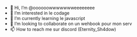 - 👋 Hi, I’m @oooooowwwwwwweeeeeeee
- 👀 I’m interested in le codage
- 🌱 I’m currently learning  le javascript
- 💞️ I’m looking to collaborate on  un wehbook pour mon serv
- 📫 How to reach me sur discord (Eternity_Sh4dow)

<!---
oooooowwwwwwweeeeeeee/oooooowwwwwwweeeeeeee is a ✨ special ✨ repository because its `README.md` (this file) appears on your GitHub profile.
You can click the Preview link to take a look at your changes.
--->
